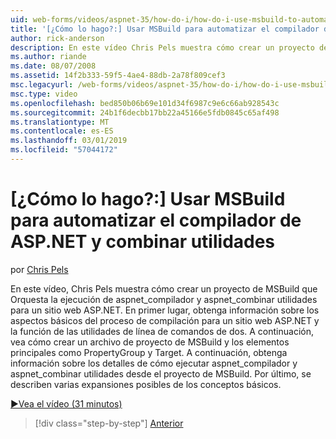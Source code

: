 ```yaml
---
uid: web-forms/videos/aspnet-35/how-do-i/how-do-i-use-msbuild-to-automate-the-aspnet-compiler-and-merge-utilities
title: '[¿Cómo lo hago?:] Usar MSBuild para automatizar el compilador de ASP.NET y combinar utilidades | Microsoft Docs'
author: rick-anderson
description: En este vídeo Chris Pels muestra cómo crear un proyecto de MSBuild que Orquesta la ejecución de las utilidades aspnet_compiler y aspnet_merge para un ASP...
ms.author: riande
ms.date: 08/07/2008
ms.assetid: 14f2b333-59f5-4ae4-88db-2a78f809cef3
msc.legacyurl: /web-forms/videos/aspnet-35/how-do-i/how-do-i-use-msbuild-to-automate-the-aspnet-compiler-and-merge-utilities
msc.type: video
ms.openlocfilehash: bed850b06b69e101d34f6987c9e6c66ab928543c
ms.sourcegitcommit: 24b1f6decbb17bb22a45166e5fdb0845c65af498
ms.translationtype: MT
ms.contentlocale: es-ES
ms.lasthandoff: 03/01/2019
ms.locfileid: "57044172"
---
```

<a name="how-do-i-use-msbuild-to-automate-the-aspnet-compiler-and-merge-utilities"></a>[¿Cómo lo hago?:] Usar MSBuild para automatizar el compilador de ASP.NET y combinar utilidades
====================
por [Chris Pels](https://twitter.com/chrispels)

En este vídeo, Chris Pels muestra cómo crear un proyecto de MSBuild que Orquesta la ejecución de aspnet\_compilador y aspnet\_combinar utilidades para un sitio web ASP.NET. En primer lugar, obtenga información sobre los aspectos básicos del proceso de compilación para un sitio web ASP.NET y la función de las utilidades de línea de comandos de dos. A continuación, vea cómo crear un archivo de proyecto de MSBuild y los elementos principales como PropertyGroup y Target. A continuación, obtenga información sobre los detalles de cómo ejecutar aspnet\_compilador y aspnet\_combinar utilidades desde el proyecto de MSBuild. Por último, se describen varias expansiones posibles de los conceptos básicos.

[&#9654;Vea el vídeo (31 minutos)](https://channel9.msdn.com/Blogs/ASP-NET-Site-Videos/how-do-i-use-msbuild-to-automate-the-aspnet-compiler-and-merge-utilities)

> [!div class="step-by-step"]
> [Anterior](how-do-i-serialize-a-graph-with-the-entity-framework.md)
